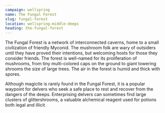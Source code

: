 ```yaml
---
campaign: wellspring
name: The Fungal Forest
slug: fungal-forest
location: wellspring-middle-deeps
heading: the-fungal-forest
---
```


The Fungal Forest is a network of interconnected caverns, home to a small civilization of friendly Myconid. The mushroom folk are wary of outsiders until they have proved their intentions, but welcoming hosts for those they consider friends. The forest is well-named for its proliferation of mushrooms, from tiny multi-colored caps on the ground to giant towering shrooms the size of large trees. The air in the forest is humid and thick with spores.

Although magicite is rarely found in the Fungal Forest, it is a popular waypoint for delvers who seek a safe place to rest and recover from the dangers of the deeps. Enterprising delvers can sometimes find large clusters of glittershrooms, a valuable alchemical reagent used for potions both legal and illicit.
